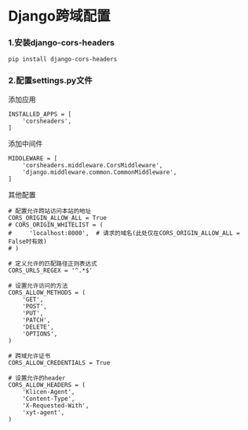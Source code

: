 # Django跨域配置

### 1.安装django-cors-headers

`pip install django-cors-headers `

### 2.配置settings.py文件

添加应用

```
INSTALLED_APPS = [
    'corsheaders',
]
```

添加中间件

```
MIDDLEWARE = [
    'corsheaders.middleware.CorsMiddleware',
    'django.middleware.common.CommonMiddleware',
]
```

其他配置

```
# 配置允许跨站访问本站的地址
CORS_ORIGIN_ALLOW_ALL = True
# CORS_ORIGIN_WHITELIST = (
#     'localhost:8000',  # 请求的域名(此处仅在CORS_ORIGIN_ALLOW_ALL = False时有效)
# )

# 定义允许的匹配路径正则表达式
CORS_URLS_REGEX = '^.*$'

# 设置允许访问的方法
CORS_ALLOW_METHODS = (
    'GET',
    'POST',
    'PUT',
    'PATCH',
    'DELETE',
    'OPTIONS',
)

# 跨域允许证书
CORS_ALLOW_CREDENTIALS = True

# 设置允许的header
CORS_ALLOW_HEADERS = (
    'Klicen-Agent',
    'Content-Type',
    'X-Requested-With',
    'xyt-agent',
)
```

